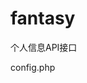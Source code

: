 # fantasy
个人信息API接口

config.php
<?php
define('DBHOST', '127.0.0.1');
define('DBPORT', 3306);
define('DBUSER', 'zhaoyan');
define('DBPASS', '123123');
define('DBNAME', 'fantasy');
